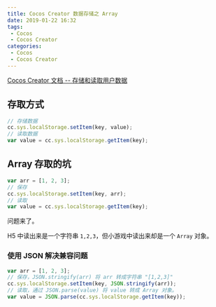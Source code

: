 ```yaml
---
title: Cocos Creator 数据存储之 Array
date: 2019-01-22 16:32
tags:
 - Cocos
 - Cocos Creator
categories:
 - Cocos
 - Cocos Creator
---
```


[Cocos Creator 文档 -- 存储和读取用户数据](https://docs.cocos.com/creator/manual/zh/advanced-topics/data-storage.html)

## 存取方式

```javascript
// 存储数据
cc.sys.localStorage.setItem(key, value);
// 读取数据
var value = cc.sys.localStorage.getItem(key);
```

## Array 存取的坑

```javascript
var arr = [1, 2, 3];
// 保存
cc.sys.localStorage.setItem(key, arr);
// 读取
var value = cc.sys.localStorage.getItem(key);
```

问题来了。

H5 中读出来是一个字符串 `1,2,3`，但小游戏中读出来却是一个 `Array` 对象。

### 使用 JSON 解决兼容问题

```javascript
var arr = [1, 2, 3];
// 保存，JSON.stringify(arr) 将 arr 转成字符串 "[1,2,3]"
cc.sys.localStorage.setItem(key, JSON.stringify(arr));
// 读取，通过 JSON.parse(value) 将 value 转成 Array 对象。
var value = JSON.parse(cc.sys.localStorage.getItem(key));
```